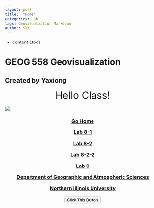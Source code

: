 ```yaml
---
layout: post
title:  "Home"
categories: Lab
tags: Geovisualzation Markdown
author: SYX
---
```


* content
{:toc}


<html>
<body>
<h1> GEOG 558 Geovisualization </h1>
<h2> Created by Yaxiong </h2>
<p align="center"> <font size="6"> Hello Class! </font> </p>
<p> <img border="0" src="http://images.media.niu.edu/_data/i/upload/2019/01/14/20190114101241-f04f1545-xl.jpg">
</p>

<h3 align="center"> 
<a href="https://861.github.io/2019/01/23/Home/"> Go Home </a> 
<p><a href="https://861.github.io/2019/03/31/Lab-8-1/">Lab 8-1</a></p>
<p><a href="https://861.github.io/2019/03/31/Lab-8-2/">Lab 8-2</a></p>
<p><a href="https://861.github.io/2019/03/31/Lab-8-2-2/">Lab 8-2-2</a></p>
<p><a href="https://861.github.io/2019/04/08/Lab-9/">Lab 9</a></p>
<!-- <p>Lab 1-3 Show Current Time :
<div id="Date"></div></p> -->
<p><a href="http://www.niu.edu/geog/"> Department of Geographic and Atmospheric Sciences </a></p>
<p> <a href="http://www.niu.edu"> Northern Illinois University </a> </p>
<button onclick="btnClick()">Click This Button</button>
</h3>
</body>

<script type="text/javascript"> 
window.onload=function(){  
setInterval(function(){   
var date=new Date();   
var year=date.getFullYear();    
var mon=date.getMonth()+1; 
var da=date.getDate(); 
var day=date.getDay(); 
var h=date.getHours(); 
var m=date.getMinutes();
var s=date.getSeconds(); 
var d=document.getElementById('Date');    
d.innerHTML=year+'-'+mon+'-'+da+'-'+' '+h+':'+m+':'+s;  },1000)  
}

function btnClick() {
alert("I am an alert box!");
}
</script>
</html>